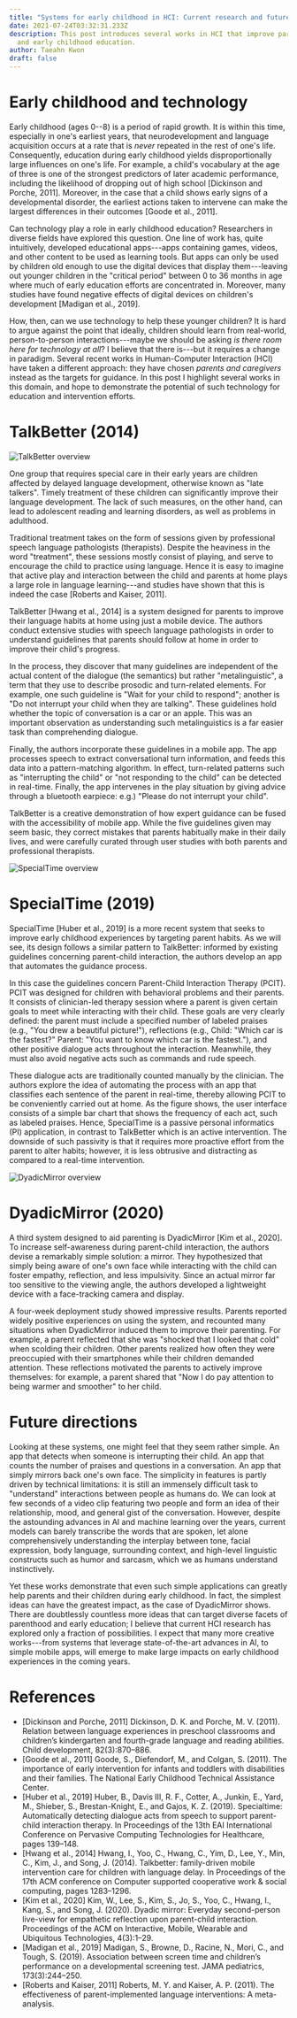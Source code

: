```yaml
---
title: "Systems for early childhood in HCI: Current research and future directions"
date: 2021-07-24T03:32:31.233Z
description: This post introduces several works in HCI that improve parenting
  and early childhood education.
author: Taeahn Kwon
draft: false
---
```

# Early childhood and technology

Early childhood (ages 0--8) is a period of rapid growth. It is within
this time, especially in one's earliest years, that neurodevelopment and
language acquisition occurs at a rate that is *never* repeated in the
rest of one's life. Consequently, education during early childhood
yields disproportionally large influences on one's life. For example, a
child's vocabulary at the age of three is one of the strongest
predictors of later academic performance, including the likelihood of
dropping out of high school \[Dickinson and Porche, 2011].
Moreover, in the case that a child shows early signs of a developmental
disorder, the earliest actions taken to intervene can make the largest
differences in their outcomes \[Goode et al., 2011].

Can technology play a role in early childhood education? Researchers in
diverse fields have explored this question. One line of work has, quite
intuitively, developed educational apps---apps containing games, videos,
and other content to be used as learning tools. But apps can only be
used by children old enough to use the digital devices that display
them---leaving out younger children in the "critical period" between 0
to 36 months in age where much of early education efforts are
concentrated in. Moreover, many studies have found negative effects of
digital devices on children's development
\[Madigan et al., 2019].

How, then, can we use technology to help these younger children? It is
hard to argue against the point that ideally, children should learn from
real-world, person-to-person interactions---maybe we should be asking
*is there room here for technology at all*? I believe that there
is---but it requires a change in paradigm. Several recent works in
Human-Computer Interaction (HCI) have taken a different approach: they
have chosen *parents and caregivers* instead as the targets for
guidance. In this post I highlight several works in this domain, and
hope to demonstrate the potential of such technology for education and
intervention efforts.

# TalkBetter (2014)

![TalkBetter overview](/images/talkbetter.png "TalkBetter")

One group that requires special care in their early years are children
affected by delayed language development, otherwise known as "late
talkers". Timely treatment of these children can significantly improve
their language development. The lack of such measures, on the other
hand, can lead to adolescent reading and learning disorders, as well as
problems in adulthood.

Traditional treatment takes on the form of sessions given by
professional speech language pathologists (therapists). Despite the
heaviness in the word "treatment", these sessions mostly consist of
playing, and serve to encourage the child to practice using language.
Hence it is easy to imagine that active play and interaction between the
child and parents at home plays a large role in language learning---and
studies have shown that this is indeed the case
\[Roberts and Kaiser, 2011].

TalkBetter \[Hwang et al., 2014] is a system designed for
parents to improve their language habits at home using just a mobile
device. The authors conduct extensive studies with speech language
pathologists in order to understand guidelines that parents should
follow at home in order to improve their child's progress.

In the process, they discover that many guidelines are independent of
the actual content of the dialogue (the semantics) but rather
"metalinguistic", a term that they use to describe prosodic and
turn-related elements. For example, one such guideline is "Wait for your
child to respond"; another is "Do not interrupt your child when they are
talking". These guidelines hold whether the topic of conversation is a
car or an apple. This was an important observation as understanding such
metalinguistics is a far easier task than comprehending dialogue.

Finally, the authors incorporate these guidelines in a mobile app. The
app processes speech to extract conversational turn information, and
feeds this data into a pattern-matching algorithm. In effect,
turn-related patterns such as "interrupting the child" or "not
responding to the child" can be detected in real-time. Finally, the app
intervenes in the play situation by giving advice through a bluetooth
earpiece: e.g.) "Please do not interrupt your child".

TalkBetter is a creative demonstration of how expert guidance can be
fused with the accessibility of mobile app. While the five guidelines
given may seem basic, they correct mistakes that parents habitually make
in their daily lives, and were carefully curated through user studies
with both parents and professional therapists.

![SpecialTime overview](/images/specialtime.png "SpecialTime")

# SpecialTime (2019)

SpecialTime \[Huber et al., 2019] is a more recent
system that seeks to improve early childhood experiences by targeting
parent habits. As we will see, its design follows a similar pattern to
TalkBetter: informed by existing guidelines concerning parent-child
interaction, the authors develop an app that automates the guidance
process.

In this case the guidelines concern Parent-Child Interaction Therapy
(PCIT). PCIT was designed for children with behavioral problems and
their parents. It consists of clinician-led therapy session where a
parent is given certain goals to meet while interacting with their
child. These goals are very clearly defined: the parent must include a
specified number of labeled praises (e.g., "You drew a beautiful
picture!"), reflections (e.g., Child: "Which car is the fastest?"
Parent: "You want to know which car is the fastest."), and other
positive dialogue acts throughout the interaction. Meanwhile, they must
also avoid negative acts such as commands and rude speech.

These dialogue acts are traditionally counted manually by the clinician.
The authors explore the idea of automating the process with an app that
classifies each sentence of the parent in real-time, thereby allowing
PCIT to be conveniently carried out at home. As the figure shows, the
user interface consists of a simple bar chart that shows the frequency
of each act, such as labeled praises. Hence, SpecialTime is a passive
personal informatics (PI) application, in contrast to TalkBetter which
is an active intervention. The downside of such passivity is that it
requires more proactive effort from the parent to alter habits; however,
it is less obtrusive and distracting as compared to a real-time
intervention.

![DyadicMirror overview](/images/dyadic-mirror.png "DyadicMirror")

# DyadicMirror (2020)

A third system designed to aid parenting is DyadicMirror
\[Kim et al., 2020]. To increase self-awareness during
parent-child interaction, the authors devise a remarkably simple
solution: a mirror. They hypothesized that simply being aware of one's
own face while interacting with the child can foster empathy,
reflection, and less impulsivity. Since an actual mirror far too
sensitive to the viewing angle, the authors developed a lightweight
device with a face-tracking camera and display.

A four-week deployment study showed impressive results. Parents reported
widely positive experiences on using the system, and recounted many
situations when DyadicMirror induced them to improve their parenting.
For example, a parent reflected that she was "shocked that I looked that
cold" when scolding their children. Other parents realized how often
they were preoccupied with their smartphones while their children
demanded attention. These reflections motivated the parents to actively
improve themselves: for example, a parent shared that "Now I do pay
attention to being warmer and smoother" to her child.

# Future directions

Looking at these systems, one might feel that they seem rather simple.
An app that detects when someone is interrupting their child. An app
that counts the number of praises and questions in a conversation. An
app that simply mirrors back one's own face. The simplicity in features
is partly driven by technical limitations: it is still an immensely
difficult task to "understand" interactions between people as humans do.
We can look at few seconds of a video clip featuring two people and form
an idea of their relationship, mood, and general gist of the
conversation. However, despite the astounding advances in AI and machine
learning over the years, current models can barely transcribe the words
that are spoken, let alone comprehensively understanding the interplay
between tone, facial expression, body language, surrounding context, and
high-level linguistic constructs such as humor and sarcasm, which we as
humans understand instinctively.

Yet these works demonstrate that even such simple applications can
greatly help parents and their children during early childhood. In fact,
the simplest ideas can have the greatest impact, as the case of
DyadicMirror shows. There are doubtlessly countless more ideas that can
target diverse facets of parenthood and early education; I believe that
current HCI research has explored only a fraction of possibilities. I
expect that many more creative works---from systems that leverage
state-of-the-art advances in AI, to simple mobile apps, will emerge to
make large impacts on early childhood experiences in the coming years.

# References

* \[Dickinson and Porche, 2011] Dickinson, D. K. and Porche, M. V. (2011). Relation between language experiences in preschool classrooms and children’s kindergarten and fourth-grade language and reading abilities. Child development, 82(3):870–886.
* \[Goode et al., 2011] Goode, S., Diefendorf, M., and Colgan, S. (2011). The importance of early intervention for infants and toddlers with disabilities and their families. The National Early Childhood Technical Assistance Center.
* \[Huber et al., 2019] Huber, B., Davis III, R. F., Cotter, A., Junkin, E., Yard, M., Shieber, S., Brestan-Knight, E., and Gajos, K. Z. (2019). Specialtime: Automatically detecting dialogue acts from speech to support parent-child interaction therapy. In Proceedings of the 13th EAI International Conference on Pervasive Computing Technologies for Healthcare, pages 139–148.
* \[Hwang et al., 2014] Hwang, I., Yoo, C., Hwang, C., Yim, D., Lee, Y., Min, C., Kim, J., and Song, J. (2014). Talkbetter: family-driven mobile intervention care for children with language delay. In Proceedings of the 17th ACM conference on Computer supported cooperative work & social computing, pages 1283–1296.
* \[Kim et al., 2020] Kim, W., Lee, S., Kim, S., Jo, S., Yoo, C., Hwang, I., Kang, S., and Song, J. (2020). Dyadic mirror: Everyday second-person live-view for empathetic reflection upon parent-child interaction. Proceedings of the ACM on Interactive, Mobile, Wearable and Ubiquitous Technologies, 4(3):1–29.
* \[Madigan et al., 2019] Madigan, S., Browne, D., Racine, N., Mori, C., and Tough, S. (2019). Association between screen time and children’s performance on a developmental screening test. JAMA pediatrics, 173(3):244–250.
* \[Roberts and Kaiser, 2011] Roberts, M. Y. and Kaiser, A. P. (2011). The effectiveness of parent-implemented language interventions: A meta-analysis.